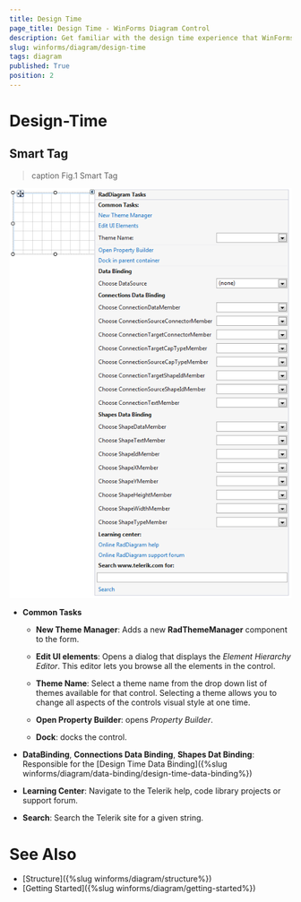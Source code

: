 ```yaml
---
title: Design Time
page_title: Design Time - WinForms Diagram Control
description: Get familiar with the design time experience that WinForms Diagram offers. 
slug: winforms/diagram/design-time
tags: diagram
published: True
position: 2 
---
```


# Design-Time

## Smart Tag

>caption Fig.1 Smart Tag

![diagram-design-time 001](images/diagram-design-time001.png)

* __Common Tasks__

	* __New Theme Manager__: Adds a new __RadThemeManager__ component to the form.

	* __Edit UI elements__: Opens a dialog that displays the *Element Hierarchy Editor*. This editor lets you browse all the elements in the control.

	* __Theme Name__: Select a theme name from the drop down list of themes available for that control. Selecting a theme allows you to change all aspects of the controls visual style at one time.
	
	* __Open Property Builder__: opens *Property Builder*.
	
	* __Dock__: docks the control.

* __DataBinding__, __Connections Data Binding__, __Shapes Dat Binding__: Responsible for the  [Design Time Data Binding]({%slug winforms/diagram/data-binding/design-time-data-binding%})

* __Learning Center__: Navigate to the Telerik help, code library projects or support forum.

* __Search__: Search the Telerik site for a given string.


# See Also

* [Structure]({%slug winforms/diagram/structure%})
* [Getting Started]({%slug winforms/diagram/getting-started%})